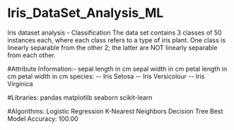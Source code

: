 # Iris_DataSet_Analysis_ML
Iris dataset analysis - Classification
The data set contains 3 classes of 50 instances each, where each class refers to a type of iris plant. One class is linearly separable from the other 2; the latter are NOT linearly separable from each other.

#Attribute Information:-
sepal length in cm
sepal width in cm
petal length in cm
petal width in cm
species: -- Iris Setosa -- Iris Versicolour -- Iris Virginica

#Libraries:
pandas
matplotlib
seaborn
scikit-learn

#Algorithms:
Logistic Regression
K-Nearest Neighbors
Decision Tree
Best Model Accuracy: 100.00

